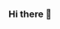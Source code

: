 ### Hi there 👋

<!--
[![Anurag's GitHub stats](https://github-readme-stats.vercel.app/api?username=cui-zw)](https://github.com/Cui-ZW/github-readme-stats)
**Cui-ZW/cui-zw** is a ✨ _special_ ✨ repository because its `README.md` (this file) appears on your GitHub profile.

Here are some ideas to get you started:

- 🔭 I’m currently working on ...
- 🌱 I’m currently learning ...
- 👯 I’m looking to collaborate on ...
- 🤔 I’m looking for help with ...
- 💬 Ask me about ...
- 📫 How to reach me: ...
- 😄 Pronouns: ...
- ⚡ Fun fact: ...
-->
